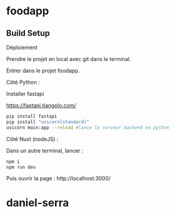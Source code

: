 # foodapp

## Build Setup


Déploiement

Prendre le projet en local avec git dans le terminal.

Entrer dans le projet foodapp.


Côté Python :

Installer fastapi 

https://fastapi.tiangolo.com/

```bash
pip install fastapi
pip install "uvicorn[standard]"
uvicorn main:app --reload #lance le serveur backend en python
```


Côté Nuxt (nodeJS) :

Dans un autre terminal, lancer :
```bash
npm i
npm run dev
```


Puis ouvrir la page :
http://localhost:3000/

# daniel-serra
